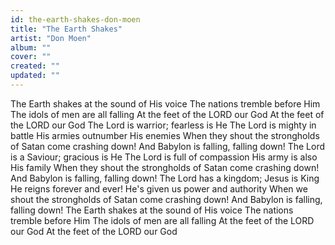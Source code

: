 ```yaml
---
id: the-earth-shakes-don-moen
title: "The Earth Shakes"
artist: "Don Moen"
album: ""
cover: ""
created: ""
updated: ""
---
```


The Earth shakes at the sound of His voice
The nations tremble before Him
The idols of men are all falling
At the feet of the LORD our God
At the feet of the LORD our God
The Lord is warrior; fearless is He
The Lord is mighty in battle
His armies outnumber His enemies
When they shout the strongholds of Satan come crashing down!
And Babylon is falling, falling down!
The Lord is a Saviour; gracious is He
The Lord is full of compassion
His army is also His family
When they shout the strongholds of Satan come crashing down!
And Babylon is falling, falling down!
The Lord has a kingdom; Jesus is King
He reigns forever and ever!
He's given us power and authority
When we shout the strongholds of Satan come crashing down!
And Babylon is falling, falling down!
The Earth shakes at the sound of His voice
The nations tremble before Him
The idols of men are all falling
At the feet of the LORD our God
At the feet of the LORD our God
